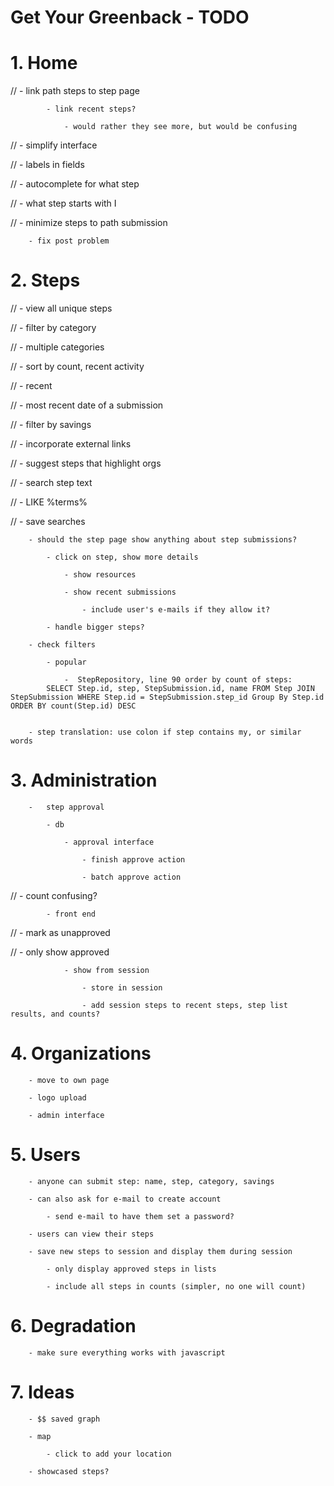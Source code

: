 Get Your Greenback - TODO
=========================

#	1.	Home
	
//		- link path steps to step page

			- link recent steps?
				
				- would rather they see more, but would be confusing
		
//		- simplify interface
		
//			- labels in fields
			
//			- autocomplete for what step
			
//			- what step starts with I
		
//		- minimize steps to path submission
		
		- fix post problem
		
		
#	2.	Steps
	
//		- view all unique steps
		
//			- filter by category
			
//				- multiple categories
			
//			- sort by count, recent activity
			
//				- recent
				
//					- most recent date of a submission
					
//			- filter by savings
			
//		- incorporate external links
	
//			- suggest steps that highlight orgs
	
//		- search step text
		
//				- LIKE %terms%				
			
//			- save searches
			
		- should the step page show anything about step submissions?
		
			- click on step, show more details
			
				- show resources
				
				- show recent submissions

					- include user's e-mails if they allow it?
			
			- handle bigger steps?
	
		- check filters
		
			- popular
			
				-  StepRepository, line 90 order by count of steps:
			SELECT Step.id, step, StepSubmission.id, name FROM Step JOIN StepSubmission WHERE Step.id = StepSubmission.step_id Group By Step.id ORDER BY count(Step.id) DESC

		
		- step translation: use colon if step contains my, or similar words


	
#	3.	Administration
	
		-	step approval
		
			- db
			
				- approval interface
				
					- finish approve action
					
					- batch approve action
					
//					- count confusing?
				
			- front end
			
//				- mark as unapproved
				
//				- only show approved
				
				- show from session
				
					- store in session
					
					- add session steps to recent steps, step list results, and counts?
		
		
#	4.	Organizations		
	
		- move to own page
		
		- logo upload
		
		- admin interface
		
		
#	5.	Users
	
		- anyone can submit step: name, step, category, savings
					
		- can also ask for e-mail to create account
		
			- send e-mail to have them set a password?
			
		- users can view their steps
		
		- save new steps to session and display them during session
		
			- only display approved steps in lists
			
			- include all steps in counts (simpler, no one will count)
		
		
#	6.	Degradation
	
		- make sure everything works with javascript
		
#	7.	Ideas

		- $$ saved graph
		
		- map
		
			- click to add your location
			
		- showcased steps?